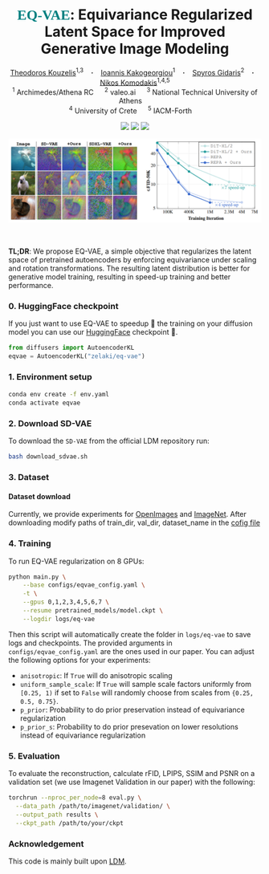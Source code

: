 <!--             
<style>
  .texttt {
    font-family: Consolas; /* Monospace font */
    font-size: 1em; /* Match surrounding text size */
    color: teal; /* Add this line to set text color to blue */
    letter-spacing: 0; /* Adjust if needed */
  }
</style> -->

<h1 align="center">
  <span style="color: teal; font-family: Consolas;">EQ-VAE</span>: Equivariance Regularized Latent Space for Improved Generative Image Modeling
</h1>




<div align="center">
  <a href="https://scholar.google.com/citations?user=a5vkWc8AAAAJ&hl=en" target="_blank">Theodoros&nbsp;Kouzelis</a><sup>1,3</sup> &ensp; <b>&middot;</b> &ensp;
  <a href="https://scholar.google.com/citations?user=B_dKcz4AAAAJ&hl=el" target="_blank">Ioannis&nbsp;Kakogeorgiou</a><sup>1</sup> &ensp; <b>&middot;</b> &ensp;
  <a href="https://scholar.google.fr/citations?user=7atfg7EAAAAJ&hl=en" target="_blank">Spyros&nbsp;Gidaris</a><sup>2</sup> &ensp; <b>&middot;</b> &ensp;
  <a href="https://scholar.google.com/citations?user=xCPoT4EAAAAJ&hl=en" target="_blank">Nikos&nbsp;Komodakis</a><sup>1,4,5</sup>  
  <br>
  <sup>1</sup> Archimedes/Athena RC &emsp; <sup>2</sup> valeo.ai &emsp; <sup>3</sup> National Technical University of Athens &emsp; <br>
  <sup>4</sup> University of Crete &emsp; <sup>5</sup> IACM-Forth &emsp; <br>

<p></p>
<a href="https://diff-mining.github.io/"><img 
src="https://img.shields.io/badge/-Webpage-blue.svg?colorA=333&logo=html5" height=25em></a>
<a href="https://arxiv.org/abs/2307.05473"><img 
src="https://img.shields.io/badge/-Paper-blue.svg?colorA=333&logo=arxiv" height=25em></a>
<a href="https://diff-mining.github.io/ref.bib"><img 
src="https://img.shields.io/badge/-BibTeX-blue.svg?colorA=333&logo=latex" height=25em></a>
<p></p>

![teaser.png](media/teaser.png)


</div>



<br>

<b>TL;DR</b>: We propose EQ-VAE, a simple objective that regularizes the latent space of pretrained autoencoders by enforcing equivariance under scaling and rotation transformations. The resulting latent distribution is better for generative model training, resulting in speed-up training and better performance.


### 0. HuggingFace checkpoint
If you just want to use EQ-VAE to speedup 🚀 the training on your diffusion model you can use our [HuggingFace](https://huggingface.co/zelaki/eq-vae) checkpoint 🤗.

```python
from diffusers import AutoencoderKL
eqvae = AutoencoderKL("zelaki/eq-vae")
```



### 1. Environment setup
```bash
conda env create -f env.yaml
conda activate eqvae
```


### 2. Download SD-VAE
To download the $\texttt{SD-VAE}$ from the official LDM repository run:


```bash
bash download_sdvae.sh
```



### 3. Dataset

#### Dataset download

Currently, we provide experiments for [OpenImages](https://storage.googleapis.com/openimages/web/index.html) and  [ImageNet](https://www.kaggle.com/competitions/imagenet-object-localization-challenge/data). After downloading modify paths of train_dir, val_dir, dataset_name in the [cofig file](configs/eqvae_32x32x4.yaml)









### 4. Training

To run EQ-VAE regularization on 8 GPUs:

```bash
python main.py \
    --base configs/eqvae_config.yaml \
    -t \
    --gpus 0,1,2,3,4,5,6,7 \
    --resume pretrained_models/model.ckpt \
    --logdir logs/eq-vae   
```


Then this script will automatically create the folder in `logs/eq-vae` to save logs and checkpoints.
The provided arguments in `configs/eqvae_config.yaml` are the ones used in our paper.  You can adjust the following options for your experiments:

- `anisotropic`: If `True` will do anisotropic scaling 
- `uniform_sample_scale`: If `True` will sample scale factors uniformly from `[0.25, 1)` if set to `False` will randomly choose from scales from `{0.25, 0.5, 0.75}`.
- `p_prior`: Probability to do prior preservation instead of equivariance regularization
- `p_prior_s`: Probability to do prior presevation on lower resolutions instead of equivariance regularization
  


### 5. Evaluation
To evaluate the reconstruction, calculate rFID, LPIPS, SSIM and PSNR on a validation set (we use Imagenet Validation in our paper) with the following:
```bash
torchrun --nproc_per_node=8 eval.py \
  --data_path /path/to/imagenet/validation/ \
  --output_path results \
  --ckpt_path /path/to/your/ckpt
```



### Acknowledgement

This code is mainly built upon [LDM](https://github.com/CompVis/latent-diffusion). 